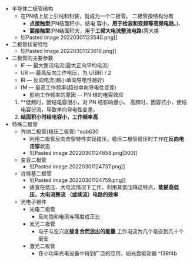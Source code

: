 
- 半导体二极管结构
	- 在PN结上加上引线和封装，就成为一个二极管。 二极管按结构分有
		- **点接触型**(PN结面积小，结电 容小，**用于检波和变频等高频电路**。)、
		- **面接触型**(PN结面积大，用于**工频大电流整流电路**)两大类
	- ![[Pasted image 20220301123540.png]]
- 二极管伏安特性
	- ![[Pasted image 20220301123618.png]]
- 二极管的主要参数
	- IF — 最大整流电流(最大正向平均电流)
	- UR — 最高反向工作电压，为 U(BR) / 2
	- IR — 反向电流(越小单向导电性越好)
	- fM — 最高工作频率(超过单向导电性变差)
		- 影响工作频率的原因 — PN 结的电容效应
	1. **低频时，因结电容很小，对 PN 结影响很小。 高频时，因容抗小，使结电容分流，导致单向导电性变差。 
	2. **结面积小时结电容小，工作频率高**
- 特殊二极管
	- 齐纳二极管(稳压二极管) ^eab630
		- 利用二极管反向击穿特性实现稳压。稳压二极管稳压时工作在**反向电击穿**状态
		- ![[Pasted image 20220301124658.png|300]]
	- 变容二极管
		- ![[Pasted image 20220301124737.png]]
	- 肖特基二极管
		- ![[Pasted image 20220301124759.png]]
		- 适宜在低压、大电流情况下工作。利用其低压降这特点，**能提高低压、大电流整流 （或续流）电路的效率**
	- 光电子器件
		- 光电二极管
			- 反向饱和电流与照度成正比
		- 发光二极管
			- 电子与空穴直**接复合而放出的能量** 工作电流为几个毫安到几十个毫安
		- 激光二极管
			- 在小功率光电设备中得到广泛的应用，如光盘驱动器 ^f39f4b